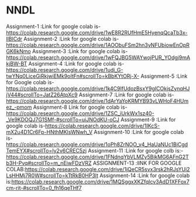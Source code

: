 # NNDL
Assignment-1
:Link for google colab is-https://colab.research.google.com/drive/1wE8R2RUfHmE5HyenqQcaTb3x-llBICdr
Assignment-2
:Link for google colab is- https://colab.research.google.com/drive/1AOObuFSm2hn3yNFUbiowEnOpRGK6kNmo
Assignment-3
:Link for google colab is-https://colab.research.google.com/drive/1wFQJBG5WAYwojPUR_YOdgj9mAkjBW-BT
Assignment-4
:Link for google colab is-https://colab.research.google.com/drive/1udi_G-twYNq0LiceGiRkjwiEMk9oItFn#scrollTo=kBbKYtORj-X-
Assignment-5
:Link for Google colab is-https://colab.research.google.com/drive/1k4C9IfUdozBsxY9gICOkjsZynqHJjV44#scrollTo=JatZ26AtpXc9
Assignment-7
:Link for google colab is-https://colab.research.google.com/drive/1dArYaYoKRMYB93vLWHoF4HUmez_-pmom
Assignment-8
Link for google colab is-https://colab.research.google.com/drive/1ZSC_iUrkWx1sz40-_Ve9KDOQJ7G1SMf-#scrollTo=uiJNOdKU-oCJ
Assignment-9
:Link for google colab is-https://colab.research.google.com/drive/1IKcS-mX2u4D1Cr6Fp-HNthMKlsWNwh_V
Assignment-10
:Link for google colab is-https://colab.research.google.com/drive/1oPh8ZrNOO_v4_HaUaNUc1BiCgdTemEYX#scrollTo=Iy2v6CREC5zj
Assignment-11
:Link for google colb is:-https://colab.research.google.com/drive/1FNdnqYbVLMZy5BikMG6AFnG2Tb3H-Pvq#scrollTo=m_nEiwFDzVRZ
ASSIGNMENT-13
:lINK FOR GOOGLE COLAB:https://colab.research.google.com/drive/1jQeCR5svx3rsk2hRJsYUi2LsHHMj7R0W#scrollTo=kTtRkB0HP3lt
Assignment-14
:Link for google colab is:https://colab.research.google.com/drive/1MQSggxXKZfqlcv3AdD1XFFox7cm-rit-#scrollTo=0_fh16qeTHf7
